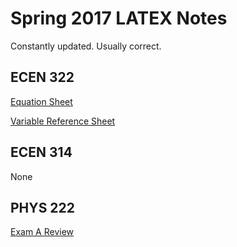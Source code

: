 # Spring 2017 LATEX Notes
Constantly updated. Usually correct.

## ECEN 322
[Equation Sheet](PDF/ECEN322_Equations.pdf)

[Variable Reference Sheet](PDF/VarRef(2).pdf)

## ECEN 314
None

## PHYS 222

[Exam A Review](PDF/PHYS222_ExamA.pdf)
